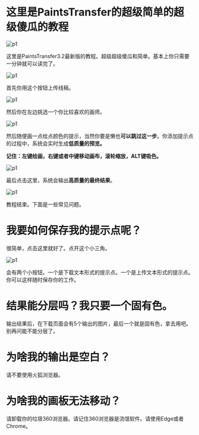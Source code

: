 # 这里是PaintsTransfer的超级简单的超级傻瓜的教程

![p1](https://raw.githubusercontent.com/style2paints/style2paints.github.io/master/img2/1.png)

这里是PaintsTransfer3.2最新版的教程。超级超级傻瓜和简单。基本上你只需要一分钟就可以读完了。

![p1](https://raw.githubusercontent.com/style2paints/style2paints.github.io/master/img2/2.png)

首先你用这个按钮上传线稿。

![p1](https://raw.githubusercontent.com/style2paints/style2paints.github.io/master/img2/3.png)

然后你在左边挑选一个你比较喜欢的画师。

![p1](https://raw.githubusercontent.com/style2paints/style2paints.github.io/master/img2/4.png)

然后随便画一点给点颜色的提示，当然你要是懒也**可以跳过这一步**。你添加提示点的过程中，系统会实时生成**低质量的预览。**

**记住：左键绘画，右键或者中键移动画布，滚轮缩放，ALT键吸色。**

![p1](https://raw.githubusercontent.com/style2paints/style2paints.github.io/master/img2/5.png)

最后点击这里，系统会输出**高质量的最终结果**。

![p1](https://raw.githubusercontent.com/style2paints/style2paints.github.io/master/img2/6.png)

教程结束。下面是一些常见问题。

# 我要如何保存我的提示点呢？

很简单，点击这里就好了。点开这个小三角。

![p1](https://raw.githubusercontent.com/style2paints/style2paints.github.io/master/img2/7.png)

会有两个小按钮。一个是下载文本形式的提示点。一个是上传文本形式的提示点。你可以这样随时保存你的工作。

# 结果能分层吗？我只要一个固有色。

输出结果后，在下载页面会有5个输出的图片，最后一个就是固有色，拿去用吧。别再问能不能分层了。

# 为啥我的输出是空白？

请不要使用火狐浏览器。

# 为啥我的画板无法移动？

请卸载你的垃圾360浏览器。请记住360浏览器是流氓软件。请使用Edge或者Chrome。

